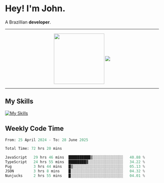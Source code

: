 # Hey! I'm John.

A Brazillian **developer**.

---

<p align="center">
  <img align="center" src="https://github-readme-stats.vercel.app/api?username=joaoiacillo&show_icons=true&locale=en" height="165" />
  <img align="center" src="https://github-readme-stats.vercel.app/api/top-langs/?username=anuraghazra&layout=compact" />
</p>

---

## My Skills

[![My Skills](https://skillicons.dev/icons?i=js,html,css,bootstrap,py,mysql,bash,linux,git,github,vscode,gamemakerstudio)](https://skillicons.dev)

## Weekly Code Time

<!--START_SECTION:waka-->

```python
From: 25 April 2024 - To: 28 June 2025

Total Time: 72 hrs 20 mins

JavaScript   29 hrs 46 mins  ██████████▒░░░░░░░░░░░░░░   40.88 %
TypeScript   24 hrs 55 mins  ████████▓░░░░░░░░░░░░░░░░   34.22 %
Pug          3 hrs 44 mins   █▒░░░░░░░░░░░░░░░░░░░░░░░   05.13 %
JSON         3 hrs 8 mins    █░░░░░░░░░░░░░░░░░░░░░░░░   04.32 %
Nunjucks     2 hrs 55 mins   █░░░░░░░░░░░░░░░░░░░░░░░░   04.01 %
```

<!--END_SECTION:waka-->

